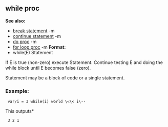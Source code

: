## while proc
**See also:**
*   [break statement](/ref/proc/break.md) -m
*   [continue statement](/ref/proc/continue.md) -m
*   [do proc](/ref/proc/do.md) -m
*   [for loop proc](/ref/proc/for/loop.md) -m<!-- -->
**Format:**
*   while(E) Statement


If E is true (non-zero) execute Statement. Continue testing E
and doing the while block until E becomes false (zero).


Statement may be a block of code or a single statement.
### Example:

```
 var/i = 3 while(i) world \<\< i\-- 
```
 

This
outputs* 
```
 3 2 1 
```

